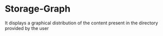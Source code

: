 # Storage-Graph
It displays a graphical distribution of the content present in the directory provided by the user
